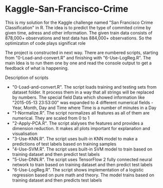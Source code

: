 # Kaggle-San-Francisco-Crime
This is my solution for the Kaggle challenge named "San Francisco Crime Classification" in R. The idea is to predict the type of commited crime by given time, adress and other information. The given train data consists of  878,000+ observations and test data has 884,000+ observations. So the optimizaton of code plays significat role

The project is constructed in next way. There are numbered scripts, starting from "0-Load-and-convert.R" and finishing with "6-Use-LogReg.R". The main Idea is to run them one by one and read the console output to get a feedback of what is happening.

Description of scripts
<ul>
  <li>"0-Load-and-convert.R". The script loads training and testing sets from dataset folder. It process them in a way that all strings will be replaced by numbers. The special field Data which showed information like "2015-05-13 23:53:00" was expanded to 4 different numerical fields - Year, Month, Day and Time where Time is a number of minutes in a Day   </li>
  <li>"1-Normalize.R". The script normalizes all features as all of them are numerical. They are scaled from 0 to 1</li>
  <li>"2-Apply-PCA.R". The script alalyses the features and provides a dimension reduction. It makes all plots important for explanation and visualisation</li>
  <li>"3-Use-KNN.R". The script uses built-in KNN model to make a predictions of test labels based on training samples</li>
  <li>"4-Use-SVM.R". The script uses built-in SVM model to train based on training dataset and then predict test labels</li>
  <li>"5-Use-DNN.R". The script uses TensorFlow 2 fully connected neural network to train based on training dataset and then predict test labels</li>
  <li>"6-Use-LogReg.R". The script shows implementation of a logistic regression based on pure math and theory. The model trains based on training dataset and then predicts test labels</li>
</ul>

